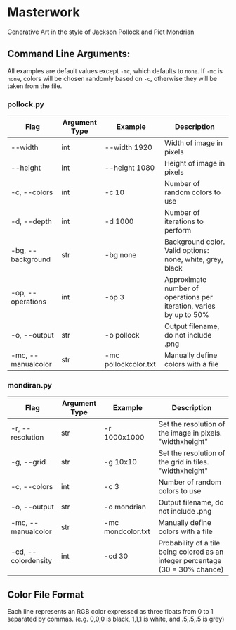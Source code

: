 # Masterwork

Generative Art in the style of Jackson Pollock and Piet Mondrian

## Command Line Arguments:

All examples are default values except `-mc`, which defaults to `none`. If `-mc` is `none`, colors will be chosen randomly based on `-c`, otherwise they will be taken from the file.

### pollock.py

| Flag | Argument Type | Example | Description |
| ---- | ------------- | ------- | ----------- |
| --width | int | --width 1920 | Width of image in pixels |
| --height | int | --height 1080 | Height of image in pixels |
| -c, --colors | int | -c 10 | Number of random colors to use |
| -d, --depth | int | -d 1000 | Number of iterations to perform | 
| -bg, --background | str | -bg none | Background color. Valid options: none, white, grey, black |
| -op, --operations | int | -op 3 | Approximate number of operations per iteration, varies by up to 50% |
| -o, --output | str | -o pollock | Output filename, do not include .png |
| -mc, --manualcolor | str | -mc pollockcolor.txt | Manually define colors with a file |

### mondiran.py

| Flag | Argument Type | Example | Description |
| ---- | ------------- | ------- | ----------- |
| -r, --resolution | str | -r 1000x1000 | Set the resolution of the image in pixels. "widthxheight" | 
| -g, --grid | str | -g 10x10 | Set the resolution of the grid in tiles. "widthxheight" |
| -c, --colors | int | -c 3 | Number of random colors to use |
| -o, --output | str | -o mondrian | Output filename, do not include .png |
| -mc, --manualcolor | str | -mc mondcolor.txt | Manually define colors with a file |
| -cd, --colordensity | int | -cd 30 | Probability of a tile being colored as an integer percentage (30 = 30% chance) |

## Color File Format

Each line represents an RGB color expressed as three floats from 0 to 1 separated by commas. (e.g. 0,0,0 is black, 1,1,1 is white, and .5,.5,.5 is grey)

